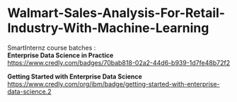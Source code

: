 # Walmart-Sales-Analysis-For-Retail-Industry-With-Machine-Learning
SmartInternz course batches :<br/>
**Enterprise Data Science in Practice**
https://www.credly.com/badges/70bab818-02a2-44d6-b939-1d7fe48b72f2

**Getting Started with Enterprise Data Science**
https://www.credly.com/org/ibm/badge/getting-started-with-enterprise-data-science.2


